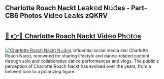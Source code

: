## Charlotte Roach Nackt Le𝚊k𝚎d N𝚞𝚍es - Part-CB6 Photos Vid𝚎o Le𝚊ks zQKRV

# <h2><a href="http://fb8cdmh.evod.top/?m=Charlotte+Roach+Nackt">🔗 👉🔴 Charlotte Roach Nackt Vid𝚎o Ph𝚘t𝚘s</a></h2>

[![Charlotte Roach Nackt N𝚞d𝚎s](https://i.imgur.com/8V9OHl7.gif)](http://fb8cdmh.evod.top/?m=Charlotte+Roach+Nackt)
Influential social media star Charlotte Roach Nackt, renowned for sharing lifestyle and dance-related content through solo and collaborative dance performances and vlogs. The public's perception of Charlotte Roach Nackt has evolved over the years, from a beloved icon to a polarizing figure. 
